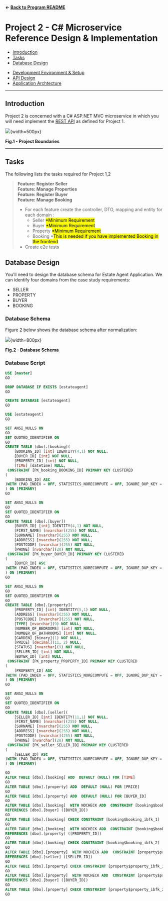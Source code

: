 **&larr; [Back to Program README](../README.md)**
# Project 2 - C# Microservice Reference Design & Implementation 

  - [Introduction](#introduction)
  - [Tasks](#tasks)
  - [Database Design](#database-design)

* [Development Environment & Setup](project2-c#/docs/development-environment.md)
* [API Design](project2-c#/docs/endpoints.md)
* [Application Archtecture](project2-c#/docs/architecture.md)
---

## Introduction

Project 2 is concerned with a C# ASP.NET MVC microservice in which you will need implement the <a href="docs/endpoints.md">REST API</a> as defined for Project 1.

![](../../docs/images/Projects-Boundary.png){width=500px}
<figcaption><b>Fig.1 - Project Boundaries </b></figcaption>

---
## Tasks

The following lists the tasks required for Project 1,2

>**Feature: Register Seller**  
**Feature: Manage Properties**  
**Feature: Register Buyer**  
**Feature: Manage Booking**
> 
> - For each feature create the controller, DTO, mapping and entity for each domain : 
>   - Seller <mark>*Minimum Requirement<mark/>
>   - Buyer <mark>*Minimum Requirement<mark/>
>   - Property <mark>*Minimum Requirement<mark/>
>   - Booking *<mark>This is needed if you have implemented Booking in the frontend<mark/>
> - Create e2e tests 


## Database Design

You'll need to design the database schema for Estate Agent Application.  We can identify four domains from the case study requirements:

- SELLER
- PROPERTY
- BUYER
- BOOKING

### Database Schema

Figure 2 below shows the database schema after normalization:

![](../../docs/images/Database-Schema.png){width=800px}
<figcaption><b>Fig.2 - Database Schema</b></figcaption>

### Database Script
```sql
USE [master]
GO

DROP DATABASE IF EXISTS [estateagent]
GO

CREATE DATABASE [estateagent]
GO

USE [estateagent]
GO

SET ANSI_NULLS ON
GO
SET QUOTED_IDENTIFIER ON
GO
CREATE TABLE [dbo].[booking](
	[BOOKING_ID] [int] IDENTITY(4,1) NOT NULL,
	[BUYER_ID] [int] NOT NULL,
	[PROPERTY_ID] [int] NOT NULL,
	[TIME] [datetime] NULL,
 CONSTRAINT [PK_booking_BOOKING_ID] PRIMARY KEY CLUSTERED 
(
	[BOOKING_ID] ASC
)WITH (PAD_INDEX = OFF, STATISTICS_NORECOMPUTE = OFF, IGNORE_DUP_KEY = OFF, ALLOW_ROW_LOCKS = ON, ALLOW_PAGE_LOCKS = ON) ON [PRIMARY]
) ON [PRIMARY]
GO

SET ANSI_NULLS ON
GO
SET QUOTED_IDENTIFIER ON
GO
CREATE TABLE [dbo].[buyer](
	[BUYER_ID] [int] IDENTITY(4,1) NOT NULL,
	[FIRST_NAME] [nvarchar](255) NOT NULL,
	[SURNAME] [nvarchar](255) NOT NULL,
	[ADDRESS] [nvarchar](255) NOT NULL,
	[POSTCODE] [nvarchar](255) NOT NULL,
	[PHONE] [nvarchar](20) NOT NULL,
 CONSTRAINT [PK_buyer_BUYER_ID] PRIMARY KEY CLUSTERED 
(
	[BUYER_ID] ASC
)WITH (PAD_INDEX = OFF, STATISTICS_NORECOMPUTE = OFF, IGNORE_DUP_KEY = OFF, ALLOW_ROW_LOCKS = ON, ALLOW_PAGE_LOCKS = ON) ON [PRIMARY]
) ON [PRIMARY]
GO

SET ANSI_NULLS ON
GO
SET QUOTED_IDENTIFIER ON
GO
CREATE TABLE [dbo].[property](
	[PROPERTY_ID] [int] IDENTITY(5,1) NOT NULL,
	[ADDRESS] [nvarchar](255) NOT NULL,
	[POSTCODE] [nvarchar](255) NOT NULL,
	[TYPE] [nvarchar](9) NOT NULL,
	[NUMBER_OF_BEDROOMS] [int] NOT NULL,
	[NUMBER_OF_BATHROOMS] [int] NOT NULL,
	[GARDEN] [binary](1) NOT NULL,
	[PRICE] [decimal](11, 2) NULL,
	[STATUS] [nvarchar](9) NOT NULL,
	[SELLER_ID] [int] NOT NULL,
	[BUYER_ID] [int] NULL,
 CONSTRAINT [PK_property_PROPERTY_ID] PRIMARY KEY CLUSTERED 
(
	[PROPERTY_ID] ASC
)WITH (PAD_INDEX = OFF, STATISTICS_NORECOMPUTE = OFF, IGNORE_DUP_KEY = OFF, ALLOW_ROW_LOCKS = ON, ALLOW_PAGE_LOCKS = ON) ON [PRIMARY]
) ON [PRIMARY]
GO

SET ANSI_NULLS ON
GO
SET QUOTED_IDENTIFIER ON
GO
CREATE TABLE [dbo].[seller](
	[SELLER_ID] [int] IDENTITY(11,1) NOT NULL,
	[FIRST_NAME] [nvarchar](255) NOT NULL,
	[SURNAME] [nvarchar](255) NOT NULL,
	[ADDRESS] [nvarchar](255) NOT NULL,
	[POSTCODE] [nvarchar](255) NOT NULL,
	[PHONE] [nvarchar](20) NOT NULL,
 CONSTRAINT [PK_seller_SELLER_ID] PRIMARY KEY CLUSTERED 
(
	[SELLER_ID] ASC
)WITH (PAD_INDEX = OFF, STATISTICS_NORECOMPUTE = OFF, IGNORE_DUP_KEY = OFF, ALLOW_ROW_LOCKS = ON, ALLOW_PAGE_LOCKS = ON) ON [PRIMARY]
) ON [PRIMARY]

GO
ALTER TABLE [dbo].[booking] ADD  DEFAULT (NULL) FOR [TIME]
GO
ALTER TABLE [dbo].[property] ADD  DEFAULT (NULL) FOR [PRICE]
GO
ALTER TABLE [dbo].[property] ADD  DEFAULT (NULL) FOR [BUYER_ID]
GO
ALTER TABLE [dbo].[booking]  WITH NOCHECK ADD  CONSTRAINT [booking$booking_ibfk_1] FOREIGN KEY([BUYER_ID])
REFERENCES [dbo].[buyer] ([BUYER_ID])
GO
ALTER TABLE [dbo].[booking] CHECK CONSTRAINT [booking$booking_ibfk_1]
GO
ALTER TABLE [dbo].[booking]  WITH NOCHECK ADD  CONSTRAINT [booking$booking_ibfk_2] FOREIGN KEY([PROPERTY_ID])
REFERENCES [dbo].[property] ([PROPERTY_ID])
GO
ALTER TABLE [dbo].[booking] CHECK CONSTRAINT [booking$booking_ibfk_2]
GO
ALTER TABLE [dbo].[property]  WITH NOCHECK ADD  CONSTRAINT [property$property_ibfk_1] FOREIGN KEY([SELLER_ID])
REFERENCES [dbo].[seller] ([SELLER_ID])
GO
ALTER TABLE [dbo].[property] CHECK CONSTRAINT [property$property_ibfk_1]
GO
ALTER TABLE [dbo].[property]  WITH NOCHECK ADD  CONSTRAINT [property$property_ibfk_2] FOREIGN KEY([BUYER_ID])
REFERENCES [dbo].[buyer] ([BUYER_ID])
GO
ALTER TABLE [dbo].[property] CHECK CONSTRAINT [property$property_ibfk_2]
GO
```
